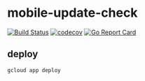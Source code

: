 # mobile-update-check


[![Build Status](https://travis-ci.org/egymgmbh/mobile-update-check.svg?branch=master)](https://travis-ci.org/egymgmbh/mobile-update-check)
[![codecov](https://codecov.io/gh/egymgmbh/mobile-update-check/branch/master/graph/badge.svg)](https://codecov.io/gh/egymgmbh/mobile-update-check)
[![Go Report Card](https://goreportcard.com/badge/github.com/egymgmbh/mobile-update-check)](https://goreportcard.com/report/github.com/egymgmbh/mobile-update-check)

## deploy

    gcloud app deploy
